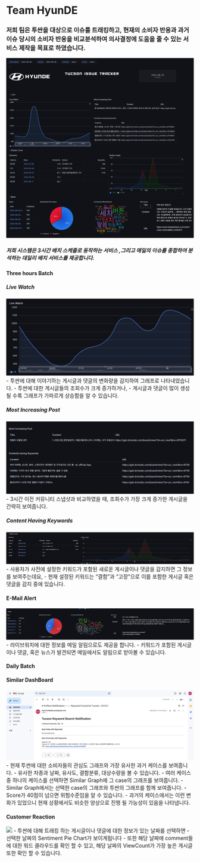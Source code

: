 # Team HyunDE

### 저희 팀은 투싼을 대상으로 이슈를 트래킹하고, 현재의 소비자 반응과 과거 이슈 당시의 소비자 반응을 비교분석하여 의사결정에 도움을 줄 수 있는 서비스 제작을 목표로 하였습니다.

<img src="https://github.com/ssangmin-junior/softeer_wiki/blob/main/files/grafana.png?raw=true" >

##### 저희 시스템은 3시간 배치 스케줄로 동작하는 서비스 ,그리고 매일의 이슈를 종합하여 분석하는 데일리 배치 서비스를 제공합니다. 
#### Three hours Batch
##### **Live Watch** 
<img src="https://github.com/ssangmin-junior/softeer_wiki/blob/main/files/dash1.png?raw=true" >
- 투싼에 대해 이야기하는 게시글과 댓글의 변화량을 감지하여 그래프로 나타내었습니다.
- 투싼에 대한 게시글들의 조회수가 크게 증가하거나,
- 게시글과 댓글이 많이 생성될 수록 그래프가 가파르게 상승함을 알 수 있습니다.

##### **Most Increasing Post**
<img src="https://github.com/ssangmin-junior/softeer_wiki/blob/main/files/dash2.png?raw=true" >
- 3시간 이전 커뮤니티 스냅샷과 비교하였을 때, 조회수가 가장 크게 증가한 게시글을 간략히 보여줍니다.

##### **Content Having Keywords**
<img src="https://github.com/ssangmin-junior/softeer_wiki/blob/main/files/dash3.png?raw=true" >
- 사용자가 사전에 설정한 키워드가 포함된 새로운 게시글이나 댓글을 감지하면 그 정보를 보여주는데요,
- 현재 설정된 키워드는 “결함”과  “고장”으로 이를 포함한 게시글 혹은 댓글을 감지 중에 있습니다.

#### **E-Mail Alert**
<img src="https://github.com/ssangmin-junior/softeer_wiki/blob/main/files/dash4.png?raw=true" >
- 라이브워치에 대한 정보를 메일 알림으로도 제공을 합니다.
- 키워드가 포함된 게시글이나 댓글, 혹은 뉴스가 발견되면 메일에서도 알림으로 받아볼 수 있습니다.

#### Daily Batch

#### **Similar DashBoard**
<img src="https://github.com/ssangmin-junior/softeer_wiki/blob/main/files/dash5.png?raw=true" >
- 현재 투싼에 대한 소비자들의  관심도 그래프와 가장 유사한 과거 케이스를 보여줍니다.
- 유사한 차종과 날짜, 유사도, 결함분류, 대상수량을 볼 수 있습니다.
- 여러 케이스중 하나의 케이스를 선택하면 Similar Graph에 그 case의 그래프를 보여줍니다.
- Similar Graph에서는 선택한 case의 그래프와 투싼의 그래프를 함께 보여줍니다.
- Score가 40점이 넘으면 위험수준임을 알 수 있습니다.
- 과거의 케이스에서는 이런 변화가 있었으니 현재 상황에서도 비슷한 양상으로 진행 될 가능성이 있음을 나타냅니다.

#### **Customer Reaction**
<img src="https://github.com/ssangmin-junior/softeer_wiki/blob/main/files/dash6.png?raw=true" >
- 투싼에 대해 트래킹 하는 게시글이나 댓글에 대한 정보가 있는 날짜를 선택하면
- 선택한 날짜의 Sentiment Pie Chart가 보이게됩니다
- 또한 해당 날짜에 comment들에 대한 워드 클라우드를 확인 할 수 있고, 해당  날짜의 ViewCount가 가장 높은 게시글 또한 확인 할 수 있습니다.



